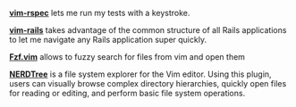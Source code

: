 [**vim-rspec**](https://robots.thoughtbot.com/running-specs-from-vim-sent-to-tmux-via-tslime) lets me run my tests with a keystroke.

[**vim-rails**](https://github.com/tpope/vim-rails) takes advantage of the common structure of all Rails applications to let me navigate any Rails application super quickly.

[**Fzf.vim**](https://github.com/junegunn/fzf.vim) allows to fuzzy search for files from vim and open them

[**NERDTree**](https://github.com/scrooloose/nerdtree) is a file system explorer for the Vim editor. Using this plugin, users can visually browse complex directory hierarchies, quickly open files for reading or editing, and perform basic file system operations.
